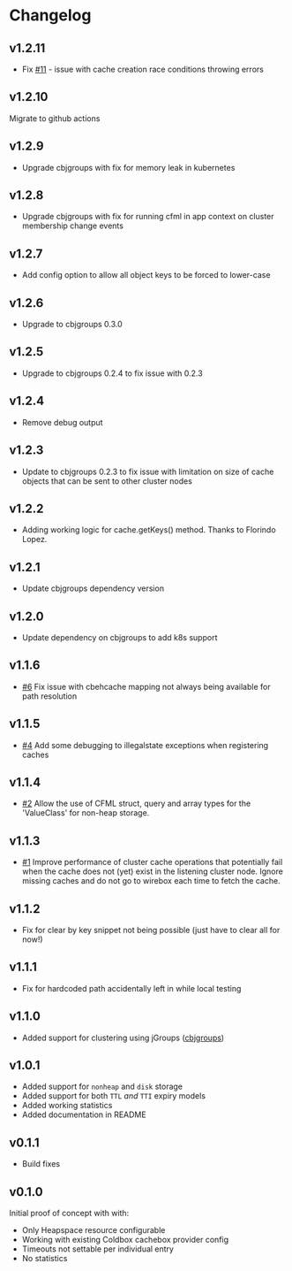 # Changelog

## v1.2.11

* Fix [#11](https://github.com/pixl8/cbehcache/issues/11) - issue with cache creation race conditions throwing errors

## v1.2.10

Migrate to github actions

## v1.2.9

* Upgrade cbjgroups with fix for memory leak in kubernetes

## v1.2.8

* Upgrade cbjgroups with fix for running cfml in app context on cluster membership change events

## v1.2.7

* Add config option to allow all object keys to be forced to lower-case

## v1.2.6

* Upgrade to cbjgroups 0.3.0

## v1.2.5

* Upgrade to cbjgroups 0.2.4 to fix issue with 0.2.3

## v1.2.4

* Remove debug output

## v1.2.3

* Update to cbjgroups 0.2.3 to fix issue with limitation on size of cache objects that can be sent to other cluster nodes

## v1.2.2

* Adding working logic for cache.getKeys() method. Thanks to Florindo Lopez.

## v1.2.1

* Update cbjgroups dependency version

## v1.2.0

* Update dependency on cbjgroups to add k8s support

## v1.1.6

* [#6](https://github.com/pixl8/cbehcache/issues/6) Fix issue with cbehcache mapping not always being available for path resolution

## v1.1.5

* [#4](https://github.com/pixl8/cbehcache/issues/4) Add some debugging to illegalstate exceptions when registering caches

## v1.1.4

* [#2](https://github.com/pixl8/cbehcache/issues/2) Allow the use of CFML struct, query and array types for the 'ValueClass' for non-heap storage.

## v1.1.3

* [#1](https://github.com/pixl8/cbehcache/issues/1) Improve performance of cluster cache operations that potentially fail when the cache does not (yet) exist in the listening cluster node. Ignore missing caches and do not go to wirebox each time to fetch the cache.

## v1.1.2

* Fix for clear by key snippet not being possible (just have to clear all for now!)

## v1.1.1

* Fix for hardcoded path accidentally left in while local testing

## v1.1.0

* Added support for clustering using jGroups ([cbjgroups](https://github.com/pixl8/cbjgroups))

## v1.0.1

* Added support for `nonheap` and `disk` storage
* Added support for both `TTL` _and_ `TTI` expiry models
* Added working statistics
* Added documentation in README

## v0.1.1

* Build fixes

## v0.1.0

Initial proof of concept with with:

* Only Heapspace resource configurable
* Working with existing Coldbox cachebox provider config
* Timeouts not settable per individual entry
* No statistics
